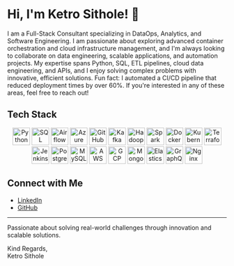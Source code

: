 # Hi, I'm Ketro Sithole! 👋


I am a Full-Stack Consultant specializing in DataOps, Analytics, and Software Engineering. I am passionate about exploring advanced container orchestration and cloud infrastructure management, and I'm always looking to collaborate on data engineering, scalable applications, and automation projects. My expertise spans Python, SQL, ETL pipelines, cloud data engineering, and APIs, and I enjoy solving complex problems with innovative, efficient solutions. Fun fact: I automated a CI/CD pipeline that reduced deployment times by over 60%. If you're interested in any of these areas, feel free to reach out!


## Tech Stack

<p align="center">
  <img src="https://img.shields.io/badge/-Python-3776AB?style=for-the-badge&logo=python&logoColor=white" alt="Python" height="40" />
  <img src="https://img.shields.io/badge/-SQL-4479A1?style=for-the-badge&logo=Microsoft-SQL-Server&logoColor=white" alt="SQL" height="40" />
  <img src="https://img.shields.io/badge/-Airflow-017CEE?style=for-the-badge&logo=apache-airflow&logoColor=white" alt="Airflow" height="40" />
  <img src="https://img.shields.io/badge/-Azure-0089D6?style=for-the-badge&logo=microsoft-azure&logoColor=white" alt="Azure" height="40" />
  <img src="https://img.shields.io/badge/-GitHub-181717?style=for-the-badge&logo=github&logoColor=white" alt="GitHub" height="40" />
  <img src="https://img.shields.io/badge/-Kafka-231F20?style=for-the-badge&logo=apache-kafka&logoColor=white" alt="Kafka" height="40" />
  <img src="https://img.shields.io/badge/-Hadoop-66CCFF?style=for-the-badge&logo=apache-hadoop&logoColor=white" alt="Hadoop" height="40" />
  <img src="https://img.shields.io/badge/-Spark-E25A1C?style=for-the-badge&logo=apache-spark&logoColor=white" alt="Spark" height="40" />
  <img src="https://img.shields.io/badge/-Docker-2496ED?style=for-the-badge&logo=docker&logoColor=white" alt="Docker" height="40" />
  <img src="https://img.shields.io/badge/-Kubernetes-326CE5?style=for-the-badge&logo=kubernetes&logoColor=white" alt="Kubernetes" height="40" />
  <img src="https://img.shields.io/badge/-Terraform-7B42BC?style=for-the-badge&logo=terraform&logoColor=white" alt="Terraform" height="40" />
  <img src="https://img.shields.io/badge/-Jenkins-D24939?style=for-the-badge&logo=jenkins&logoColor=white" alt="Jenkins" height="40" />
  <img src="https://img.shields.io/badge/-PostgreSQL-336791?style=for-the-badge&logo=postgresql&logoColor=white" alt="PostgreSQL" height="40" />
  <img src="https://img.shields.io/badge/-MySQL-4479A1?style=for-the-badge&logo=mysql&logoColor=white" alt="MySQL" height="40" />
  <img src="https://img.shields.io/badge/-AWS-232F3E?style=for-the-badge&logo=amazon-aws&logoColor=white" alt="AWS" height="40" />
  <img src="https://img.shields.io/badge/-GCP-4285F4?style=for-the-badge&logo=google-cloud&logoColor=white" alt="GCP" height="40" />
  <img src="https://img.shields.io/badge/-MongoDB-47A248?style=for-the-badge&logo=mongodb&logoColor=white" alt="MongoDB" height="40" />
  <img src="https://img.shields.io/badge/-Elasticsearch-005571?style=for-the-badge&logo=elasticsearch&logoColor=white" alt="Elasticsearch" height="40" />
  <img src="https://img.shields.io/badge/-GraphQL-E10098?style=for-the-badge&logo=graphql&logoColor=white" alt="GraphQL" height="40" />
  <img src="https://img.shields.io/badge/-Nginx-009639?style=for-the-badge&logo=nginx&logoColor=white" alt="Nginx" height="40" />
</p>

## Connect with Me

- [LinkedIn](https://www.linkedin.com/in/ketro-sithole-76b8b1165/)  
- [GitHub](https://github.com/KetroSithole)

---

Passionate about solving real-world challenges through innovation and scalable solutions.  

Kind Regards,  
Ketro Sithole
